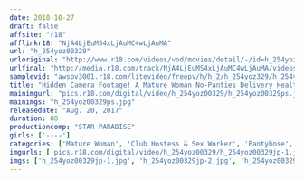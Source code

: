 ```yaml
---
date: 2018-10-27
draft: false
affsite: "r18"
afflinkr18: "NjA4LjEuMS4xLjAuMC4wLjAuMA"
url: "h_254yoz00329"
urloriginal: "http://www.r18.com/videos/vod/movies/detail/-/id=h_254yoz00329"
urlfinal: "http://media.r18.com/track/NjA4LjEuMS4xLjAuMC4wLjAuMA/videos/vod/movies/detail/-/id=h_254yoz00329"
samplevid: "awspv3001.r18.com/litevideo/freepv/h/h_2/h_254yoz329/h_254yoz329_dmb_w.mp4"
title: "Hidden Camera Footage! A Mature Woman No-Panties Delivery Health Service"
mainimgurl: "pics.r18.com/digital/video/h_254yoz00329/h_254yoz00329ps.jpg"
mainimgs: "h_254yoz00329ps.jpg"
releasedate: "Aug. 20, 2017"
duration: 88
productioncomp: "STAR PARADISE"
girls: ['----']
categories: ['Mature Woman', 'Club Hostess & Sex Worker', 'Pantyhose', 'Voyeur', 'Hi-Def']
imgurls: ['pics.r18.com/digital/video/h_254yoz00329/h_254yoz00329jp-1.jpg', 'pics.r18.com/digital/video/h_254yoz00329/h_254yoz00329jp-2.jpg', 'pics.r18.com/digital/video/h_254yoz00329/h_254yoz00329jp-3.jpg', 'pics.r18.com/digital/video/h_254yoz00329/h_254yoz00329jp-4.jpg', 'pics.r18.com/digital/video/h_254yoz00329/h_254yoz00329jp-5.jpg', 'pics.r18.com/digital/video/h_254yoz00329/h_254yoz00329jp-6.jpg', 'pics.r18.com/digital/video/h_254yoz00329/h_254yoz00329jp-7.jpg', 'pics.r18.com/digital/video/h_254yoz00329/h_254yoz00329jp-8.jpg', 'pics.r18.com/digital/video/h_254yoz00329/h_254yoz00329jp-9.jpg', 'pics.r18.com/digital/video/h_254yoz00329/h_254yoz00329jp-10.jpg', 'pics.r18.com/digital/video/h_254yoz00329/h_254yoz00329jp-11.jpg', 'pics.r18.com/digital/video/h_254yoz00329/h_254yoz00329jp-12.jpg', 'pics.r18.com/digital/video/h_254yoz00329/h_254yoz00329jp-13.jpg', 'pics.r18.com/digital/video/h_254yoz00329/h_254yoz00329jp-14.jpg', 'pics.r18.com/digital/video/h_254yoz00329/h_254yoz00329jp-15.jpg', 'pics.r18.com/digital/video/h_254yoz00329/h_254yoz00329jp-16.jpg', 'pics.r18.com/digital/video/h_254yoz00329/h_254yoz00329jp-17.jpg', 'pics.r18.com/digital/video/h_254yoz00329/h_254yoz00329jp-18.jpg', 'pics.r18.com/digital/video/h_254yoz00329/h_254yoz00329jp-19.jpg', 'pics.r18.com/digital/video/h_254yoz00329/h_254yoz00329jp-20.jpg']
imgs: ['h_254yoz00329jp-1.jpg', 'h_254yoz00329jp-2.jpg', 'h_254yoz00329jp-3.jpg', 'h_254yoz00329jp-4.jpg', 'h_254yoz00329jp-5.jpg', 'h_254yoz00329jp-6.jpg', 'h_254yoz00329jp-7.jpg', 'h_254yoz00329jp-8.jpg', 'h_254yoz00329jp-9.jpg', 'h_254yoz00329jp-10.jpg', 'h_254yoz00329jp-11.jpg', 'h_254yoz00329jp-12.jpg', 'h_254yoz00329jp-13.jpg', 'h_254yoz00329jp-14.jpg', 'h_254yoz00329jp-15.jpg', 'h_254yoz00329jp-16.jpg', 'h_254yoz00329jp-17.jpg', 'h_254yoz00329jp-18.jpg', 'h_254yoz00329jp-19.jpg', 'h_254yoz00329jp-20.jpg']
---
```

